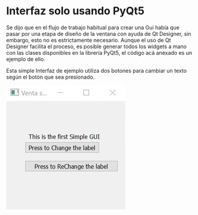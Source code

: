 # Interfaz solo usando PyQt5

Se dijo que en el flujo de trabajo habitual para crear una Gui había que pasar por una etapa de diseño de la ventana con ayuda de Qt Designer,
sin embargo, esto no es estrictamente necesario. Aunque el uso de Qt Designer facilita el proceso, es posible generar todos los widgets
a mano con las clases disponibles en la librería PyQt5, el código acá anexado es un ejemplo de ello. 

Esta simple Interfaz de ejemplo utiliza dos botones para cambiar un texto según el botón que sea presionado.

<img src="/.images/firstGUI.jpg">
